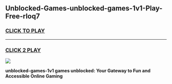
## Unblocked-Games-unblocked-games-1v1-Play-Free-rloq7
<h3>
<a href="https://premium76.site?title=unblocked-games-1v1&ref=10A">CLICK TO PLAY</a></h3>
<hr>

<h3>
<a href="https://premium76.site?title=unblocked-games-1v1&ref=10A">CLICK 2 PLAY</a>
  
</h3>

<a href="https://premium76.site?title=unblocked-games-1v1&ref=10A"><img src="https://clearcache.store/games.png"></a>


**unblocked-games-1v1 games unblocked: Your Gateway to Fun and Accessible Online Gaming**
